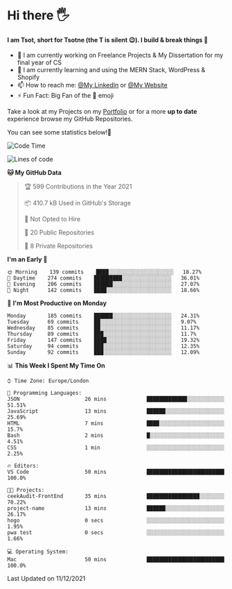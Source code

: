 # Hi there :raised_hand_with_fingers_splayed:
#### I am Tsot, short for Tsotne (the T is silent :wink:). I build & break things :space_invader:
- :telescope: I am currently working on Freelance Projects & My Dissertation for my final year of CS
- :seedling: I am currently learning and using the MERN Stack, WordPress & Shopify
- :mailbox: How to reach me: [@My LinkedIn](https://www.linkedin.com/in/tsotne-gvadzabia/) or [@My Website](https://tsotnegvadzabia.me/contact)
- :zap: Fun Fact: Big Fan of the :space_invader: emoji

Take a look at my Projects on my [Portfolio](https://tsotne.co.uk/) or for a more **up to date** experience browse my GitHub Repositories.

You can see some statistics below!:space_invader:
<!--START_SECTION:waka-->
![Code Time](http://img.shields.io/badge/Code%20Time-483%20hrs%2037%20mins-blue)

![Lines of code](https://img.shields.io/badge/From%20Hello%20World%20I%27ve%20Written-2%20Million%20lines%20of%20code-blue)

**🐱 My GitHub Data** 

> 🏆 599 Contributions in the Year 2021
 > 
> 📦 410.7 kB Used in GitHub's Storage 
 > 
> 🚫 Not Opted to Hire
 > 
> 📜 20 Public Repositories 
 > 
> 🔑 8 Private Repositories  
 > 
**I'm an Early 🐤** 

```text
🌞 Morning    139 commits    ████░░░░░░░░░░░░░░░░░░░░░   18.27% 
🌆 Daytime    274 commits    █████████░░░░░░░░░░░░░░░░   36.01% 
🌃 Evening    206 commits    ██████░░░░░░░░░░░░░░░░░░░   27.07% 
🌙 Night      142 commits    ████░░░░░░░░░░░░░░░░░░░░░   18.66%

```
📅 **I'm Most Productive on Monday** 

```text
Monday       185 commits    ██████░░░░░░░░░░░░░░░░░░░   24.31% 
Tuesday      69 commits     ██░░░░░░░░░░░░░░░░░░░░░░░   9.07% 
Wednesday    85 commits     ██░░░░░░░░░░░░░░░░░░░░░░░   11.17% 
Thursday     89 commits     ███░░░░░░░░░░░░░░░░░░░░░░   11.7% 
Friday       147 commits    ████░░░░░░░░░░░░░░░░░░░░░   19.32% 
Saturday     94 commits     ███░░░░░░░░░░░░░░░░░░░░░░   12.35% 
Sunday       92 commits     ███░░░░░░░░░░░░░░░░░░░░░░   12.09%

```


📊 **This Week I Spent My Time On** 

```text
⌚︎ Time Zone: Europe/London

💬 Programming Languages: 
JSON                     26 mins             █████████████░░░░░░░░░░░░   51.51% 
JavaScript               13 mins             ██████░░░░░░░░░░░░░░░░░░░   25.69% 
HTML                     7 mins              ████░░░░░░░░░░░░░░░░░░░░░   15.7% 
Bash                     2 mins              █░░░░░░░░░░░░░░░░░░░░░░░░   4.51% 
CSS                      1 min               ░░░░░░░░░░░░░░░░░░░░░░░░░   2.25%

🔥 Editors: 
VS Code                  50 mins             █████████████████████████   100.0%

🐱‍💻 Projects: 
ceekAudit-FrontEnd       35 mins             █████████████████░░░░░░░░   70.22% 
project-name             13 mins             ██████░░░░░░░░░░░░░░░░░░░   26.17% 
hogo                     0 secs              ░░░░░░░░░░░░░░░░░░░░░░░░░   1.95% 
pwa test                 0 secs              ░░░░░░░░░░░░░░░░░░░░░░░░░   1.66%

💻 Operating System: 
Mac                      50 mins             █████████████████████████   100.0%

```


 Last Updated on 11/12/2021
<!--END_SECTION:waka-->
